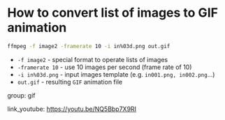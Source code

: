 # How to convert list of images to GIF animation

```bash
ffmpeg -f image2 -framerate 10 -i in%03d.png out.gif
```

- `-f image2` - special format to operate lists of images
- `-framerate 10` - use 10 images per second (frame rate of 10)
- `-i in%03d.png` - input images template (e.g. `in001.png, in002.png`...)
- `out.gif` - resulting `GIF` animation file

group: gif


link_youtube: https://youtu.be/NQ5Bbp7X9RI
